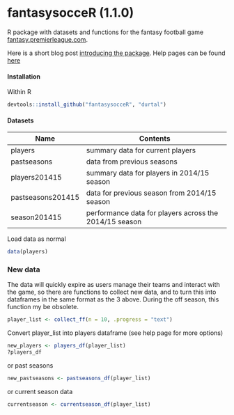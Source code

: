 fantasysocceR (1.1.0)
=============

R package with datasets and functions for the fantasy football game [fantasy.premierleague.com](http://fantasy.premierleague.com/).

Here is a short blog post [introducing the package](http://durtal.github.io/blog/r-package-fantasysocceR.html).  Help pages can be found [here](http://durtal.github.io/fantasysocceR/)

#### Installation
Within R
```R
devtools::install_github("fantasysocceR", "durtal")
```

#### Datasets
Name | Contents
-----|--------
players| summary data for current players
pastseasons| data from previous seasons
players201415 | summary data for players in 2014/15 season
pastseasons201415 | data for previous season from 2014/15 season
season201415 | performance data for players across the 2014/15 season

Load data as normal
```R
data(players)
```

### New data

The data will quickly expire as users manage their teams and interact with the game, so there are functions to collect new data, and to turn this into dataframes in the same format as the 3 above.  During the off season, this function my be obsolete.

```R
player_list <- collect_ff(n = 10, .progress = "text")
```

Convert player_list into players dataframe (see help page for more options)
```R
new_players <- players_df(player_list)
?players_df
```
or past seasons
```R
new_pastseasons <- pastseasons_df(player_list)
```
or current season data
```R
currentseason <- currentseason_df(player_list)
```
